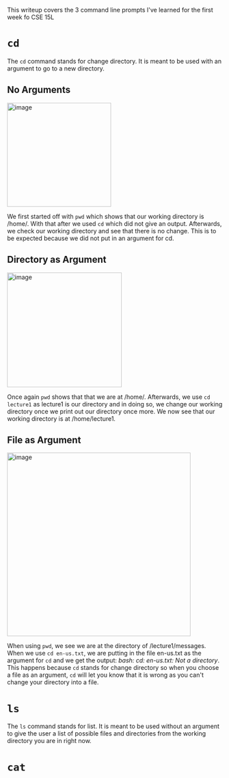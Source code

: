 This writeup covers the 3 command line prompts I've learned for the first week fo CSE 15L

# `cd`

The `cd` command stands for change directory. It is meant to be used with an argument to go to a new directory.

## **No Arguments**

<img width="243" alt="image" src="https://github.com/L0oter1/cse15l-lab-reports/assets/147905421/4b826063-971b-40f6-a7f3-3acd72f70cf7">

We first started off with `pwd` which shows that our working directory is /home/. With that after we used `cd` which did not give an output. Afterwards, we check our working directory and see that there is no change. This is to be expected because we did not put in an argument for cd.


## **Directory as Argument**

<img width="268" alt="image" src="https://github.com/L0oter1/cse15l-lab-reports/assets/147905421/7071f8ff-7f41-4d13-983c-0294f6be96bb">

Once again `pwd` shows that that we are at /home/. Afterwards, we use `cd lecture1` as lecture1 is our directory and in doing so, we change our working directory once we print out our directory once more. We now see that our working directory is at /home/lecture1.


## **File as Argument**

<img width="429" alt="image" src="https://github.com/L0oter1/cse15l-lab-reports/assets/147905421/b5ffd9d1-a32f-4df7-83a9-8e863fd7ec3f">

When using `pwd`, we see we are at the directory of /lecture1/messages. When we use `cd en-us.txt`, we are putting in the file en-us.txt as the argument for `cd` and we get the output: *bash: cd: en-us.txt: Not a directory*. This happens because `cd` stands for change directory so when you choose a file as an argument, `cd` will let you know that it is wrong as you can't change your directory into a file. 

# `ls`

The `ls` command stands for list. It is meant to be used without an argument to give the user a list of possible files and directories from the working directory you are in right now. 


# `cat`
